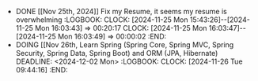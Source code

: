 - DONE [[Nov 25th, 2024]] Fix my Resume, it seems my resume is overwhelming
  :LOGBOOK:
  CLOCK: [2024-11-25 Mon 15:43:26]--[2024-11-25 Mon 16:03:43] =>  00:20:17
  CLOCK: [2024-11-25 Mon 16:03:47]--[2024-11-25 Mon 16:03:49] =>  00:00:02
  :END:
- DOING [[Nov 26th,  Learn Spring (Spring Core, Spring MVC, Spring Security, Spring Data, Spring Boot) and ORM (JPA, Hibernate)
  DEADLINE: <2024-12-02 Mon>
  :LOGBOOK:
  CLOCK: [2024-11-26 Tue 09:44:16]
  :END: